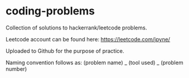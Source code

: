# coding-problems
Collection of solutions to hackerrank/leetcode problems.

Leetcode account can be found here:
https://leetcode.com/jpyne/

Uploaded to Github for the purpose of practice.

Naming convention follows as: (problem name) _ (tool used) _ (problem number)
